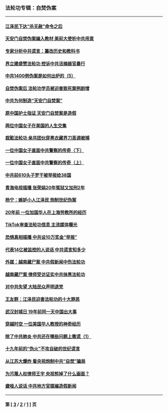 ### 法轮功专辑：自焚伪案
---
#### [江泽民下达“杀无赦”命令之后](../../pages/nf5562/n13878084.md?01220430) 
#### [天安门自焚伪案编入教材 美前大使析中共用意](../../pages/nf5562/n13791932.md?01220430) 
#### [专家分析中共谎言：纂改历史和教科书](../../pages/nf5562/n13781542.md?01220430) 
#### [界立建盛赞法轮功 控诉中共活摘器官暴行](../../pages/nf5562/n13781971.md?01220430) 
#### [中共1400例伪案是如何出炉的（5）](../../pages/nf5562/n13226831.md?01220430) 
#### [自焚伪案后 法轮功学员被迫害致死案例剧增](../../pages/nf5562/n13190600.md?01220430) 
#### [中共为何制造“天安门自焚案”](../../pages/nf5562/n13183270.md?01220430) 
#### [原中国护士指证 天安门自焚案是造假](../../pages/nf5562/n13172289.md?01220430) 
#### [两位中国女子在美国的人生交集](../../pages/nf5562/n13156138.md?01220430) 
#### [栽赃法轮功 亲共团伙穿黑衣藏界刀高调被捕](../../pages/nf5562/n13073780.md?01220430) 
#### [一位中国女子直面中共警察的传奇（下）](../../pages/nf5562/n12989706.md?01220430) 
#### [一位中国女子直面中共警察的传奇（上）](../../pages/nf5562/n12985072.md?01220430) 
#### [中共前610头子罗干被举报给38国](../../pages/nf5562/n12975419.md?01220430) 
#### [青海电视插播 张荣娟20年冤狱又加刑2年](../../pages/nf5562/n12738166.md?01220430) 
#### [杨宁：嫉妒小人江泽民 炮制世纪伪案](../../pages/nf5562/n12724108.md?01220430) 
#### [20年前 一位加国华人在上海劳教所的经历](../../pages/nf5562/n12707932.md?01220430) 
#### [TikTok审查法轮功信息 主流媒体曝光](../../pages/nf5562/n12362336.md?01220430) 
#### [恐惧真相插播 中共设10万奖金“举报”](../../pages/nf5562/n12306396.md?01220430) 
#### [代表14亿被监控的人说话 中共谎言知多少](../../pages/nf5562/n12297484.md?01220430) 
#### [外媒：越南藏尸案 中共假新闻中伤法轮功](../../pages/nf5562/n12264411.md?01220430) 
#### [越南藏尸案 律师受访证实中共抹黑法轮功](../../pages/nf5562/n12261878.md?01220430) 
#### [对中共失望 大陆民众声明退党](../../pages/nf5562/n12187315.md?01220430) 
#### [王友群：江泽民迫害法轮功的十大罪恶](../../pages/nf5562/n12169074.md?01220430) 
#### [武汉封城日 19年前同一天中国出大事](../../pages/nf5562/n12150901.md?01220430) 
#### [穿越时空  一位美国华人教授的神奇经历](../../pages/nf5562/n12097460.md?01220430) 
#### [除了中共肺炎 中共还在哪些问题上撒谎（1）](../../pages/nf5562/n11955770.md?01220430) 
#### [十九年前的“伪火”不攻自破的世纪谎言](../../pages/nf5562/n11813238.md?01220430) 
#### [从江苏大爆炸 看央视炮制中共“自焚”骗局](../../pages/nf5562/n11140275.md?01220430) 
#### [为污蔑人权律师王宇 央视剪掉了什么画面？](../../pages/nf5562/n11130142.md?01220430) 
#### [聋哑人说话 中共地方官媒编造假新闻](../../pages/nf5562/n11006067.md?01220430) 

---
#### 第 [ [3](./3.md?01220430) / [2](./2.md?01220430) / [1](./1.md?01220430) ] 页
